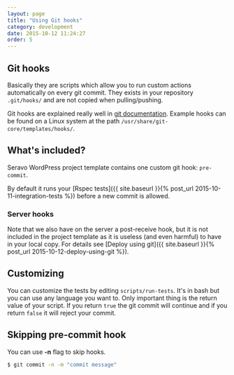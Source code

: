 ```yaml
---
layout: page
title: "Using Git hooks"
category: development
date: 2015-10-12 11:24:27
order: 5
---
```


## Git hooks
Basically they are scripts which allow you to run custom actions automatically on every git commit.
They exists in your repository `.git/hooks/` and are not copied when pulling/pushing.

Git hooks are explained really well in [git documentation](https://git-scm.com/book/en/v2/Customizing-Git-Git-Hooks). Example hooks can be found on a Linux system at the path `/usr/share/git-core/templates/hooks/`.

## What's included?
Seravo WordPress project template contains one custom git hook: `pre-commit`.

By default it runs your [Rspec tests]({{ site.baseurl }}{% post_url 2015-10-11-integration-tests %}) before a new commit is allowed.

### Server hooks
Note that we also have on the server a post-receive hook, but it is not included in the project template as it is useless (and even harmful) to have in your local copy. For details see [Deploy using git]({{ site.baseurl }}{% post_url 2015-10-12-deploy-using-git %}).

## Customizing
You can customize the tests by editing `scripts/run-tests`. It's in bash but you can use any language you want to. Only important thing is the return value of your script. If you return `true` the git commit will continue and if you return `false` it will reject your commit.

## Skipping pre-commit hook
You can use **-n** flag to skip hooks.

```bash
$ git commit -n -m "commit message"
```
